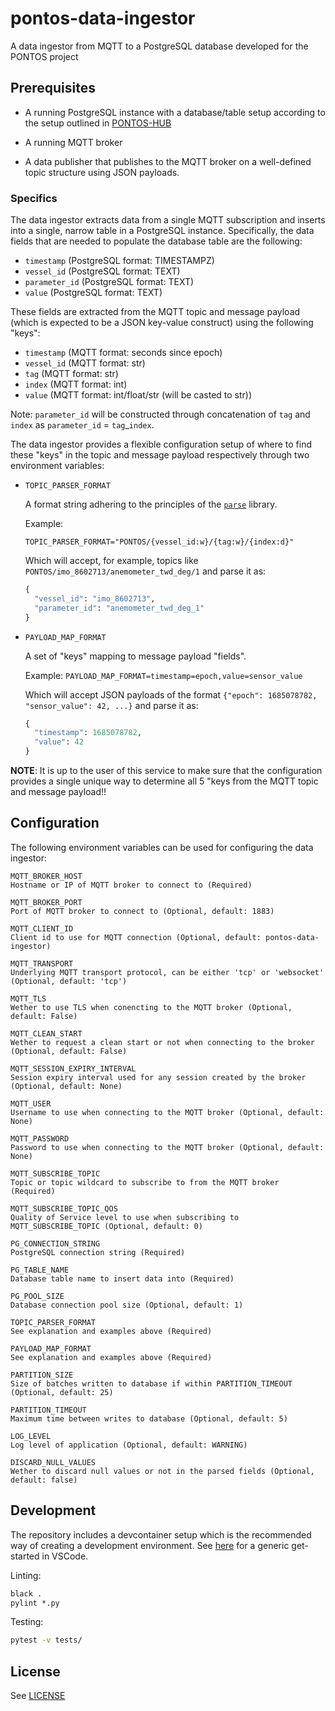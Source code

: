 # pontos-data-ingestor
A data ingestor from MQTT to a PostgreSQL database developed for the PONTOS project

## Prerequisites

* A running PostgreSQL instance with a database/table setup according to the setup outlined in [PONTOS-HUB](https://github.com/MO-RISE/pontos-hub/blob/main/database/docker-entrypoint-initdb.d/010-pontos-setup.sql#L7-L12)

* A running MQTT broker 

* A data publisher that publishes to the MQTT broker on a well-defined topic structure using JSON payloads.

### Specifics

The data ingestor extracts data from a single MQTT subscription and inserts into a single, narrow table in a PostgreSQL instance. Specifically, the data fields that are needed to populate the database table are the following:

* `timestamp` (PostgreSQL format: TIMESTAMPZ)
* `vessel_id` (PostgreSQL format: TEXT)
* `parameter_id` (PostgreSQL format: TEXT)
* `value` (PostgreSQL format: TEXT)

These fields are extracted from the MQTT topic and message payload (which is expected to be a JSON key-value construct) using the following "keys":
* `timestamp` (MQTT format: seconds since epoch)
* `vessel_id` (MQTT format: str)
* `tag` (MQTT format: str)
* `index` (MQTT format: int)
* `value` (MQTT format: int/float/str (will be casted to str))

Note: `parameter_id` will be constructed through concatenation of `tag` and `index` as `parameter_id` = `tag`_`index`.

The data ingestor provides a flexible configuration setup of where to find these "keys" in the topic and message payload respectively through two environment variables:

* `TOPIC_PARSER_FORMAT`

  A format string adhering to the principles of the [`parse`](https://github.com/r1chardj0n3s/parse) library.

  Example: 
  
  `TOPIC_PARSER_FORMAT="PONTOS/{vessel_id:w}/{tag:w}/{index:d}"`

  Which will accept, for example, topics like `PONTOS/imo_8602713/anemometer_twd_deg/1` and parse it as: 
  ```python
  {
    "vessel_id": "imo_8602713",
    "parameter_id": "anemometer_twd_deg_1"
  }
  ```

* `PAYLOAD_MAP_FORMAT`

  A set of "keys" mapping to message payload "fields".

  Example: `PAYLOAD_MAP_FORMAT=timestamp=epoch,value=sensor_value`

  Which will accept JSON payloads of the format `{"epoch": 1685078782, "sensor_value": 42, ...}` and parse it as:
  ```python
  {
    "timestamp": 1685078782,
    "value": 42
  }
  ```

**NOTE**: It is up to the user of this service to make sure that the configuration provides a single unique way to determine all 5 "keys from the MQTT topic and message payload!!

## Configuration
The following environment variables can be used for configuring the data ingestor:
```text
MQTT_BROKER_HOST
Hostname or IP of MQTT broker to connect to (Required)

MQTT_BROKER_PORT
Port of MQTT broker to connect to (Optional, default: 1883)

MQTT_CLIENT_ID
Client id to use for MQTT connection (Optional, default: pontos-data-ingestor)

MQTT_TRANSPORT
Underlying MQTT transport protocol, can be either 'tcp' or 'websocket' (Optional, default: 'tcp')

MQTT_TLS
Wether to use TLS when conencting to the MQTT broker (Optional, default: False)

MQTT_CLEAN_START
Wether to request a clean start or not when connecting to the broker (Optional, default: False)

MQTT_SESSION_EXPIRY_INTERVAL
Session expiry interval used for any session created by the broker (Optional, default: None)

MQTT_USER
Username to use when connecting to the MQTT broker (Optional, default: None)

MQTT_PASSWORD
Password to use when connecting to the MQTT broker (Optional, default: None)

MQTT_SUBSCRIBE_TOPIC
Topic or topic wildcard to subscribe to from the MQTT broker (Required)

MQTT_SUBSCRIBE_TOPIC_QOS
Quality of Service level to use when subscribing to MQTT_SUBSCRIBE_TOPIC (Optional, default: 0)

PG_CONNECTION_STRING
PostgreSQL connection string (Required)

PG_TABLE_NAME
Database table name to insert data into (Required)

PG_POOL_SIZE
Database connection pool size (Optional, default: 1)

TOPIC_PARSER_FORMAT
See explanation and examples above (Required)

PAYLOAD_MAP_FORMAT
See explanation and examples above (Required)

PARTITION_SIZE
Size of batches written to database if within PARTITION_TIMEOUT (Optional, default: 25)

PARTITION_TIMEOUT
Maximum time between writes to database (Optional, default: 5)

LOG_LEVEL
Log level of application (Optional, default: WARNING)

DISCARD_NULL_VALUES
Wether to discard null values or not in the parsed fields (Optional, default: false)
```

## Development
The repository includes a devcontainer setup which is the recommended way of creating a development environment. See [here](https://code.visualstudio.com/docs/devcontainers/containers) for a generic get-started in VSCode.

Linting:
```cmd
black .
pylint *.py
```

Testing:
```cmd
pytest -v tests/
```

## License
See [LICENSE](./LICENSE)

